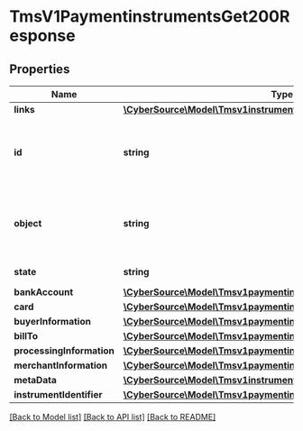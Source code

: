 # TmsV1PaymentinstrumentsGet200Response

## Properties
Name | Type | Description | Notes
------------ | ------------- | ------------- | -------------
**links** | [**\CyberSource\Model\Tmsv1instrumentidentifiersLinks**](Tmsv1instrumentidentifiersLinks.md) |  | [optional] 
**id** | **string** | Unique identification number assigned by CyberSource to the submitted request. | [optional] 
**object** | **string** | Describes type of token. For example: customer, paymentInstrument or instrumentIdentifier. | [optional] 
**state** | **string** | Current state of the token. | [optional] 
**bankAccount** | [**\CyberSource\Model\Tmsv1paymentinstrumentsBankAccount**](Tmsv1paymentinstrumentsBankAccount.md) |  | [optional] 
**card** | [**\CyberSource\Model\Tmsv1paymentinstrumentsCard**](Tmsv1paymentinstrumentsCard.md) |  | [optional] 
**buyerInformation** | [**\CyberSource\Model\Tmsv1paymentinstrumentsBuyerInformation**](Tmsv1paymentinstrumentsBuyerInformation.md) |  | [optional] 
**billTo** | [**\CyberSource\Model\Tmsv1paymentinstrumentsBillTo**](Tmsv1paymentinstrumentsBillTo.md) |  | [optional] 
**processingInformation** | [**\CyberSource\Model\Tmsv1paymentinstrumentsProcessingInformation**](Tmsv1paymentinstrumentsProcessingInformation.md) |  | [optional] 
**merchantInformation** | [**\CyberSource\Model\Tmsv1paymentinstrumentsMerchantInformation**](Tmsv1paymentinstrumentsMerchantInformation.md) |  | [optional] 
**metaData** | [**\CyberSource\Model\Tmsv1instrumentidentifiersMetadata**](Tmsv1instrumentidentifiersMetadata.md) |  | [optional] 
**instrumentIdentifier** | [**\CyberSource\Model\Tmsv1paymentinstrumentsInstrumentIdentifier**](Tmsv1paymentinstrumentsInstrumentIdentifier.md) |  | [optional] 

[[Back to Model list]](../README.md#documentation-for-models) [[Back to API list]](../README.md#documentation-for-api-endpoints) [[Back to README]](../README.md)


